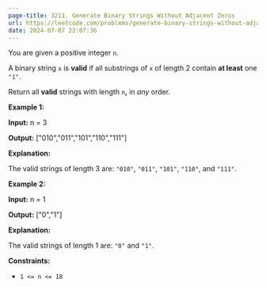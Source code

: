 ```yaml
---
page-title: 3211. Generate Binary Strings Without Adjacent Zeros
url: https://leetcode.com/problems/generate-binary-strings-without-adjacent-zeros/description/
date: 2024-07-07 22:07:36
---
```

You are given a positive integer `n`.

A binary string `x` is **valid** if all substrings of `x` of length 2 contain **at least** one `"1"`.

Return all **valid** strings with length `n`**,** in *any* order.

**Example 1:**

**Input:** n = 3

**Output:** \["010","011","101","110","111"\]

**Explanation:**

The valid strings of length 3 are: `"010"`, `"011"`, `"101"`, `"110"`, and `"111"`.

**Example 2:**

**Input:** n = 1

**Output:** \["0","1"\]

**Explanation:**

The valid strings of length 1 are: `"0"` and `"1"`.

**Constraints:**

-   `1 <= n <= 18`